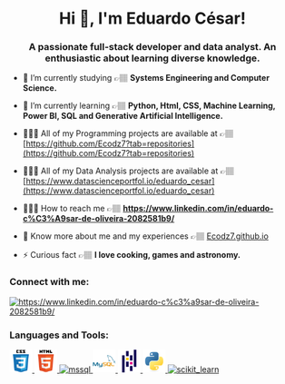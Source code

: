 <h1 align="center">Hi 👋, I'm Eduardo César!</h1>
<h3 align="center">A passionate full-stack developer and data analyst. An enthusiastic about learning diverse knowledge.</h3>

- 🔭 I’m currently studying 👉🏽 **Systems Engineering and Computer Science.**

- 🌱 I’m currently learning 👉🏽 **Python, Html, CSS, Machine Learning, Power BI, SQL and Generative Artificial Intelligence.**

- 👨🏽‍💻 All of my Programming projects are available at 👉🏽 [https://github.com/Ecodz7?tab=repositories](https://github.com/Ecodz7?tab=repositories)

- 🕵🏽‍♂️ All of my Data Analysis projects are available at 👉🏽 [https://www.datascienceportfol.io/eduardo_cesar](https://www.datascienceportfol.io/eduardo_cesar)

- 👨🏽‍💼 How to reach me 👉🏽 **https://www.linkedin.com/in/eduardo-c%C3%A9sar-de-oliveira-2082581b9/**

- 📄 Know more about me and my experiences 👉🏽 [Ecodz7.github.io](Ecodz7.github.io)

- ⚡ Curious fact 👉🏽 **I love cooking, games and astronomy.**

<h3 align="left">Connect with me:</h3>
<p align="left">
<a href="https://linkedin.com/in/https://www.linkedin.com/in/eduardo-c%c3%a9sar-de-oliveira-2082581b9/" target="blank"><img align="center" src="https://raw.githubusercontent.com/rahuldkjain/github-profile-readme-generator/master/src/images/icons/Social/linked-in-alt.svg" alt="https://www.linkedin.com/in/eduardo-c%c3%a9sar-de-oliveira-2082581b9/" height="30" width="40" /></a>
</p>

<h3 align="left">Languages and Tools:</h3>
<p align="left"> <a href="https://www.w3schools.com/css/" target="_blank" rel="noreferrer"> <img src="https://raw.githubusercontent.com/devicons/devicon/master/icons/css3/css3-original-wordmark.svg" alt="css3" width="40" height="40"/> </a> <a href="https://www.w3.org/html/" target="_blank" rel="noreferrer"> <img src="https://raw.githubusercontent.com/devicons/devicon/master/icons/html5/html5-original-wordmark.svg" alt="html5" width="40" height="40"/> </a> <a href="https://www.microsoft.com/en-us/sql-server" target="_blank" rel="noreferrer"> <img src="https://www.svgrepo.com/show/303229/microsoft-sql-server-logo.svg" alt="mssql" width="40" height="40"/> </a> <a href="https://www.mysql.com/" target="_blank" rel="noreferrer"> <img src="https://raw.githubusercontent.com/devicons/devicon/master/icons/mysql/mysql-original-wordmark.svg" alt="mysql" width="40" height="40"/> </a> <a href="https://pandas.pydata.org/" target="_blank" rel="noreferrer"> <img src="https://raw.githubusercontent.com/devicons/devicon/2ae2a900d2f041da66e950e4d48052658d850630/icons/pandas/pandas-original.svg" alt="pandas" width="40" height="40"/> </a> <a href="https://www.python.org" target="_blank" rel="noreferrer"> <img src="https://raw.githubusercontent.com/devicons/devicon/master/icons/python/python-original.svg" alt="python" width="40" height="40"/> </a> <a href="https://scikit-learn.org/" target="_blank" rel="noreferrer"> <img src="https://upload.wikimedia.org/wikipedia/commons/0/05/Scikit_learn_logo_small.svg" alt="scikit_learn" width="40" height="40"/> </a> </p>

<!--
**Ecodz7/Ecodz7** is a ✨ _special_ ✨ repository because its `README.md` (this file) appears on your GitHub profile.

Here are some ideas to get you started:

- 🔭 I’m currently working on ...
- 🌱 I’m currently learning ...
- 👯 I’m looking to collaborate on ...
- 🤔 I’m looking for help with ...
- 💬 Ask me about ...
- 📫 How to reach me: ...
- 😄 Pronouns: ...
- ⚡ Fun fact: ...
-->
